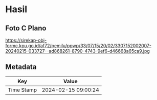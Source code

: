 # Hasil

## Foto C Plano

https://sirekap-obj-formc.kpu.go.id/af72/pemilu/ppwp/33/07/15/20/02/3307152002007-20240215-033727--ad868261-8790-4743-9ef6-d46668a65ca9.jpg


## Metadata

| Key        | Value               |
| ---------- | ------------------- |
| Time Stamp | 2024-02-15 09:00:24 |



